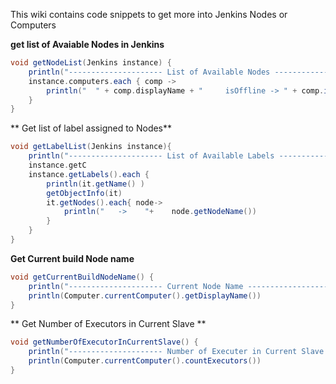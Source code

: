 This wiki contains code snippets to get more into Jenkins Nodes or Computers 

**get list of Avaiable Nodes in Jenkins**

```groovy
void getNodeList(Jenkins instance) {
    println("--------------------- List of Available Nodes ------------------------------")
    instance.computers.each { comp ->
        println("  " + comp.displayName + "     isOffline -> " + comp.isOffline())
    }
}
```

** Get list of label assigned to Nodes**
```groovy
void getLabelList(Jenkins instance){
    println("--------------------- List of Available Labels ------------------------------")
    instance.getC
    instance.getLabels().each {
        println(it.getName() )
        getObjectInfo(it)
        it.getNodes().each{ node->
            println("   ->    "+    node.getNodeName())
        }
    }
}
```

**Get Current build Node name**
```groovy
void getCurrentBuildNodeName() {
    println("--------------------- Current Node Name ------------------------------")
    println(Computer.currentComputer().getDisplayName())
}
```

** Get Number of Executors in Current Slave **
```groovy
void getNumberOfExecutorInCurrentSlave() {
    println("--------------------- Number of Executer in Current Slave ------------------------------")
    println(Computer.currentComputer().countExecutors())
}
```